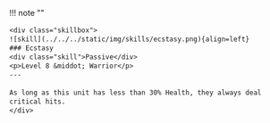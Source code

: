 !!! note ""

    <div class="skillbox">
    ![skill](../../../static/img/skills/ecstasy.png){align=left}
    ### Ecstasy
    <div class="skill">Passive</div>
    <p>Level 8 &middot; Warrior</p>
    ---

    As long as this unit has less than 30% Health, they always deal critical hits.
    </div>
